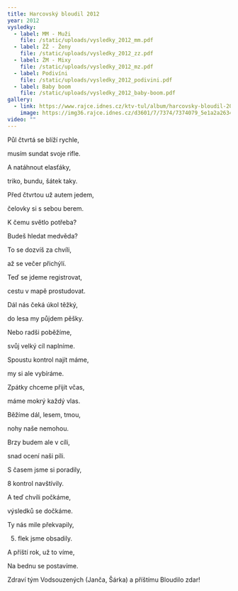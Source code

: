 ```yaml
---
title: Harcovský bloudil 2012
year: 2012
vysledky:
  - label: MM - Muži
    file: /static/uploads/vysledky_2012_mm.pdf
  - label: ŽŽ - Ženy
    file: /static/uploads/vysledky_2012_zz.pdf
  - label: ŽM - Mixy
    file: /static/uploads/vysledky_2012_mz.pdf
  - label: Podivíni
    file: /static/uploads/vysledky_2012_podivini.pdf
  - label: Baby boom
    file: /static/uploads/vysledky_2012_baby-boom.pdf
gallery:
  - link: https://www.rajce.idnes.cz/ktv-tul/album/harcovsky-bloudil-2012
    image: https://img36.rajce.idnes.cz/d3601/7/7374/7374079_5e1a2a2634d0100675849f28bac29a32/thumb/IMG_7926.jpg?ver=3
video: ""
---
```


Půl čtvrtá se blíží rychle,        

musím sundat svoje rifle.        

A natáhnout elasťáky,        

triko, bundu, šátek taky.



Před čtvrtou už autem jedem,

čelovky si s sebou berem.

K čemu světlo potřeba?

Budeš hledat medvěda?



To se dozvíš za chvíli,

až se večer přichýlí.

Teď se jdeme registrovat,

cestu v mapě prostudovat.



Dál nás čeká úkol těžký,

do lesa my půjdem pěšky.

Nebo radši poběžíme,

svůj velký cíl naplníme.



Spoustu kontrol najít máme,

my si ale vybíráme.

Zpátky chceme přijít včas,

máme mokrý každý vlas.



Běžíme dál, lesem, tmou,

nohy naše nemohou.

Brzy budem ale v cíli,

snad ocení naši píli.



S časem jsme si poradily,

8 kontrol navštívily.

A teď chvíli počkáme,

výsledků se dočkáme.


Ty nás mile překvapily,

5. flek jsme obsadily.

A příští rok, už to víme,

 Na bednu se postavíme.


Zdraví tým Vodsouzených (Janča, Šárka) a příštímu Bloudilo zdar!
